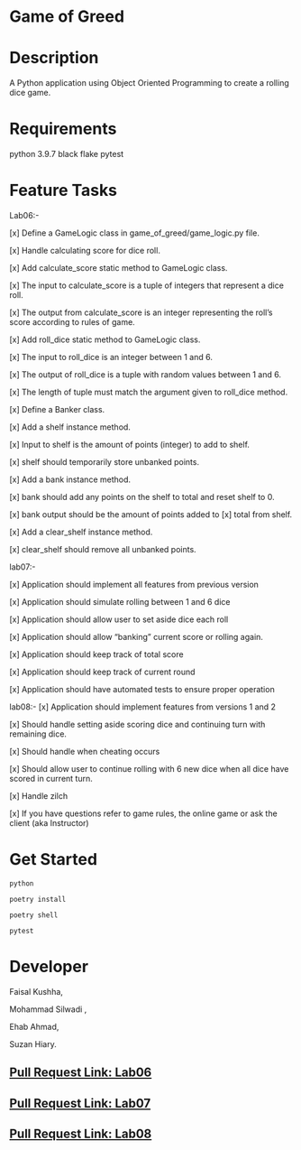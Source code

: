 # Game of Greed

# Description

A Python application using Object Oriented Programming to create a rolling dice game.

# Requirements

python 3.9.7
black
flake
pytest

# Feature Tasks

Lab06:-

[x] Define a GameLogic class in game_of_greed/game_logic.py file.

[x] Handle calculating score for dice roll.

[x] Add calculate_score static method to GameLogic class.

[x] The input to calculate_score is a tuple of integers that represent a dice roll.

[x] The output from calculate_score is an integer representing the roll’s score according to rules of game.

[x] Add roll_dice static method to GameLogic class.

[x] The input to roll_dice is an integer between 1 and 6.

[x] The output of roll_dice is a tuple with random values between 1 and 6.

[x] The length of tuple must match the argument given to roll_dice method.

[x] Define a Banker class.

[x] Add a shelf instance method.

[x] Input to shelf is the amount of points (integer) to add to shelf.

[x] shelf should temporarily store unbanked points.

[x] Add a bank instance method.

[x] bank should add any points on the shelf to total and reset shelf to 0.

[x] bank output should be the amount of points added to [x] total from shelf.

[x] Add a clear_shelf instance method.

[x] clear_shelf should remove all unbanked points.

lab07:-

[x] Application should implement all features from previous version

[x] Application should simulate rolling between 1 and 6 dice

[x] Application should allow user to set aside dice each roll

[x] Application should allow “banking” current score or rolling again.

[x] Application should keep track of total score

[x] Application should keep track of current round

[x] Application should have automated tests to ensure proper operation

lab08:-
[x] Application should implement features from versions 1 and 2

[x] Should handle setting aside scoring dice and continuing turn with remaining dice.

[x] Should handle when cheating occurs

[x] Should allow user to continue rolling with 6 new dice when all dice have scored in current turn.

[x] Handle zilch

[x] If you have questions refer to game rules, the online game or ask the client (aka Instructor)

# Get Started

```
python

poetry install

poetry shell

pytest

```

# Developer

Faisal Kushha,

Mohammad Silwadi ,

Ehab Ahmad,

Suzan Hiary.

## [Pull Request Link: Lab06](https://github.com/game-of-greed-group5/game-of-greed/pull/1)

## [Pull Request Link: Lab07](https://github.com/game-of-greed-group5/game-of-greed/pull/2)

## [Pull Request Link: Lab08](https://github.com/game-of-greed-group5/game-of-greed/pull/3)
